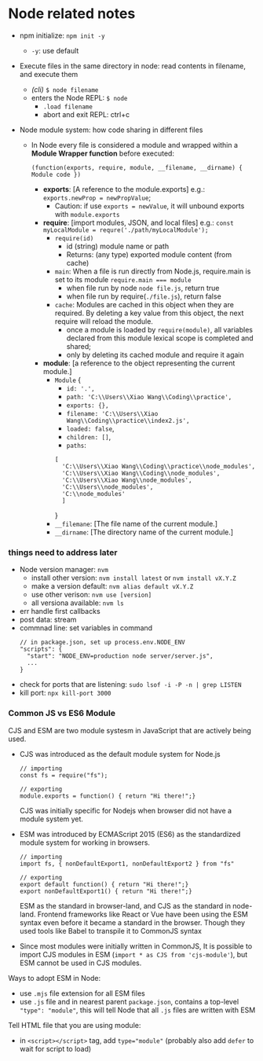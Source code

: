 # Node related notes

- npm initialize: `npm init -y`
  - `-y`: use default
- Execute files in the same directory in node: read contents in filename, and execute them

  - _(cli)_ `$ node filename`
  - enters the Node REPL: `$ node`
    - `.load filename`
    - abort and exit REPL: ctrl+c

- Node module system: how code sharing in different files

  - In Node every file is considered a module and wrapped within a **Module Wrapper function** before executed:

    ```
    (function(exports, require, module, __filename, __dirname) { Module code })
    ```

    - **exports**: [A reference to the module.exports]
      e.g.: `exports.newProp = newPropValue`;
      - Caution: if use `exports = newValue`, it will unbound exports with `module.exports`
        <br>
    - **require**: [import modules, JSON, and local files]
      e.g.: `const myLocalModule = requre('./path/myLocalModule');`
      - `require(id)`
        - id (string) module name or path
        - Returns: (any type) exported module content (from cache)
      - `main`: When a file is run directly from Node.js, require.main is set to its module `require.main === module`
        - when file run by node `node file.js`, return true
        - when file run by require(`./file.js`), return false
      - `cache`: Modules are cached in this object when they are required. By deleting a key value from this object, the next require will reload the module.
        - once a module is loaded by `require(module)`, all variables declared from this module lexical scope is completed and shared;
        - only by deleting its cached module and require it again
          <br>
    - **module**: [a reference to the object representing the current module.]
      - `Module` {
        - `id: '.',`
        - `path: 'C:\\Users\\Xiao Wang\\Coding\\practice',`
        - `exports: {},`
        - `filename: 'C:\\Users\\Xiao Wang\\Coding\\practice\\index2.js',`
        - `loaded: false`,
        - `children: []`,
        - `paths`:
        ```
        [
          'C:\\Users\\Xiao Wang\\Coding\\practice\\node_modules',
          'C:\\Users\\Xiao Wang\\Coding\\node_modules',
          'C:\\Users\\Xiao Wang\\node_modules',
          'C:\\Users\\node_modules',
          'C:\\node_modules'
          ]
        ```
        }
        <br>
      - `__filemane`: [The file name of the current module.]
        <br>
      - `__dirname`: [The directory name of the current module.]

### things need to address later

- Node version manager: `nvm`
  - install other version: `nvm install latest` or `nvm install vX.Y.Z`
  - make a version default: `nvm alias default vX.Y.Z`
  - use other verison: `nvm use [version]`
  - all versiona available: `nvm ls`
    <br>
- err handle first callbacks
- post data: stream
- commnad line: set variables in command
  ```
  // in package.json, set up process.env.NODE_ENV
  "scripts": {
    "start": "NODE_ENV=production node server/server.js",
    ...
  }
  ```
- check for ports that are listening:
  `sudo lsof -i -P -n | grep LISTEN`
- kill port:
  `npx kill-port 3000`

### Common JS vs ES6 Module

CJS and ESM are two module systesm in JavaScript that are actively being used.

- CJS was introduced as the default module system for Node.js

  ```
  // importing
  const fs = require("fs");

  // exporting
  module.exports = function() { return "Hi there!";}
  ```

  CJS was initially specific for Nodejs when browser did not have a module system yet.
  <br>

- ESM was introduced by ECMAScript 2015 (ES6) as the standardized module system for working in browsers.

  ```
  // importing
  import fs, { nonDefaultExport1, nonDefaultExport2 } from "fs"

  // exporting
  export default function() { return "Hi there!";}
  export nonDefaultExport1() { return "Hi there!";}
  ```

  ESM as the standard in browser-land, and CJS as the standard in node-land.
  Frontend frameworks like React or Vue have been using the ESM syntax even before it became a standard in the browser. Though they used tools like Babel to transpile it to CommonJS syntax
  <br>

- Since most modules were initially written in CommonJS, It is possible to import CJS modules in ESM (`import * as CJS from 'cjs-module'`), but ESM cannot be used in CJS modules.

Ways to adopt ESM in Node:

- use `.mjs` file extension for all ESM files
- use `.js` file and in nearest parent `package.json`, contains a top-level `"type": "module"`, this will tell Node that all `.js` files are written with ESM

Tell HTML file that you are using module:

- in `<script></script>` tag, add `type="module"` (probably also add `defer` to wait for script to load)
